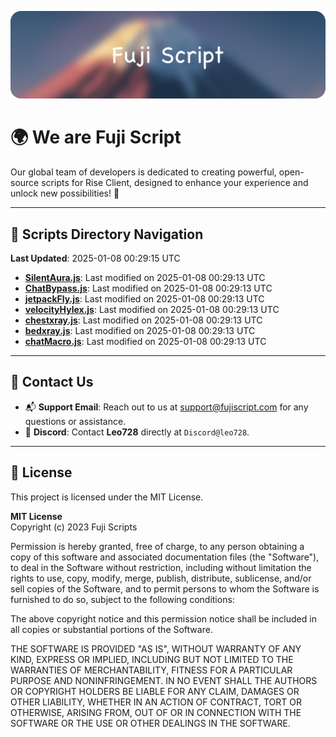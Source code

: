 ![Banner](.github/b.webp)

# 🌍 **We are Fuji Script**

Our global team of developers is dedicated to creating powerful, open-source scripts for Rise Client, designed to enhance your experience and unlock new possibilities! 🌟

---
<!-- SCRIPTS_NAVIGATION_START -->
## 📂 **Scripts Directory Navigation**

**Last Updated**: 2025-01-08 00:29:15 UTC

- **[SilentAura.js](scripts/SilentAura.js)**: Last modified on 2025-01-08 00:29:13 UTC
- **[ChatBypass.js](scripts/ChatBypass.js)**: Last modified on 2025-01-08 00:29:13 UTC
- **[jetpackFly.js](scripts/jetpackFly.js)**: Last modified on 2025-01-08 00:29:13 UTC
- **[velocityHylex.js](scripts/velocityHylex.js)**: Last modified on 2025-01-08 00:29:13 UTC
- **[chestxray.js](scripts/chestxray.js)**: Last modified on 2025-01-08 00:29:13 UTC
- **[bedxray.js](scripts/bedxray.js)**: Last modified on 2025-01-08 00:29:13 UTC
- **[chatMacro.js](scripts/chatMacro.js)**: Last modified on 2025-01-08 00:29:13 UTC

<!-- SCRIPTS_NAVIGATION_END -->

---

## 💬 **Contact Us**  
- 📬 **Support Email**: Reach out to us at [support@fujiscript.com](mailto:support@fujiscript.com) for any questions or assistance.  
- 💬 **Discord**: Contact **Leo728** directly at `Discord@leo728`.

---

## 📜 **License**

This project is licensed under the MIT License.  

**MIT License**  
Copyright (c) 2023 Fuji Scripts  

Permission is hereby granted, free of charge, to any person obtaining a copy of this software and associated documentation files (the "Software"), to deal in the Software without restriction, including without limitation the rights to use, copy, modify, merge, publish, distribute, sublicense, and/or sell copies of the Software, and to permit persons to whom the Software is furnished to do so, subject to the following conditions:  

The above copyright notice and this permission notice shall be included in all copies or substantial portions of the Software.  

THE SOFTWARE IS PROVIDED "AS IS", WITHOUT WARRANTY OF ANY KIND, EXPRESS OR IMPLIED, INCLUDING BUT NOT LIMITED TO THE WARRANTIES OF MERCHANTABILITY, FITNESS FOR A PARTICULAR PURPOSE AND NONINFRINGEMENT. IN NO EVENT SHALL THE AUTHORS OR COPYRIGHT HOLDERS BE LIABLE FOR ANY CLAIM, DAMAGES OR OTHER LIABILITY, WHETHER IN AN ACTION OF CONTRACT, TORT OR OTHERWISE, ARISING FROM, OUT OF OR IN CONNECTION WITH THE SOFTWARE OR THE USE OR OTHER DEALINGS IN THE SOFTWARE.  
